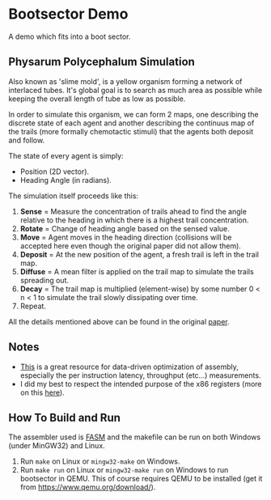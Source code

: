 # Bootsector Demo
A demo which fits into a boot sector.

## Physarum Polycephalum Simulation
Also known as 'slime mold', is a yellow organism forming a network of interlaced tubes. It's global goal is to search as much area as possible while keeping the overall length of tube as low as possible.

In order to simulate this organism, we can form 2 maps, one describing the discrete state of each agent and another describing the continuus map of the trails (more formally chemotactic stimuli) that the agents both deposit and follow.

The state of every agent is simply:
- Position (2D vector).
- Heading Angle (in radians).

The simulation itself proceeds like this:
1. **Sense** = Measure the concentration of trails ahead to find the angle relative to the heading in which there is a highest trail concentration.
2. **Rotate** = Change of heading angle based on the sensed value.
3. **Move** = Agent moves in the heading direction (collisions will be accepted here even though the original paper did not allow them).
4. **Deposit** = At the new position of the agent, a fresh trail is left in the trail map.
5. **Diffuse** = A mean filter is applied on the trail map to simulate the trails spreading out.
6. **Decay** = The trail map is multiplied (element-wise) by some number 0 < n < 1 to simulate the trail slowly dissipating over time.
7. Repeat.

All the details mentioned above can be found in the original [paper](https://uwe-repository.worktribe.com/output/980579).

## Notes
- [This](https://web.archive.org/web/20211125233250/https://www.agner.org/optimize/) is a great resource for data-driven optimization of assembly, especially the per instruction latency, throughput (etc...) measurements.
- I did my best to respect the intended purpose of the x86 registers (more on this [here](https://web.archive.org/web/20211127172355/https://www.swansontec.com/sregisters.html)).

## How To Build and Run
The assembler used is [FASM](http://flatassembler.net/) and the makefile can be
run on both Windows (under MinGW32) and Linux.
1. Run `make` on Linux or `mingw32-make` on Windows.
2. Run `make run` on Linux or `mingw32-make run` on Windows to run bootsector in QEMU. This of course requires QEMU to be installed (get it from https://www.qemu.org/download/).
